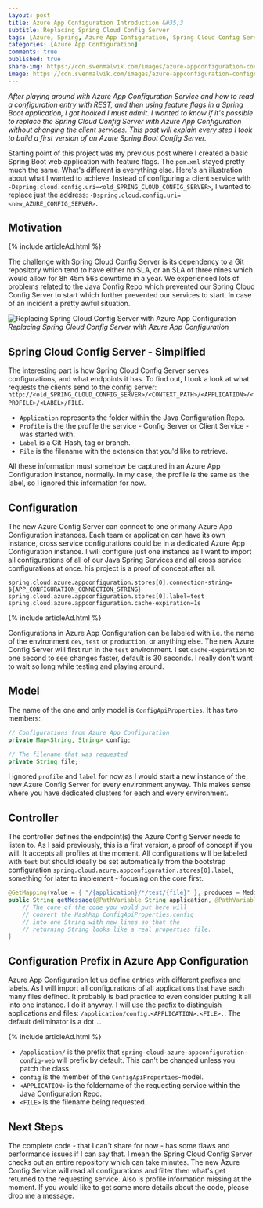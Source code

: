```yaml
---
layout: post
title: Azure App Configuration Introduction &#35;3
subtitle: Replacing Spring Cloud Config Server
tags: [Azure, Spring, Azure App Configuration, Spring Cloud Config Server]
categories: [Azure App Configuration]
comments: true
published: true
share-img: https://cdn.svenmalvik.com/images/azure-appconfiguration-configserver-0.png
image: https://cdn.svenmalvik.com/images/azure-appconfiguration-configserver-0.png
---
```


*After playing around with Azure App Configuration Service and how to read a configuration entry with REST, and then using feature flags in a Spring Boot application, I got hooked I must admit. I wanted to know if it's possible to replace the Spring Cloud Config Server with Azure App Configuration without changing the client services. This post will explain every step I took to build a first version of an Azure Spring Boot Config Server.*

Starting point of this project was my previous post where I created a basic Spring Boot web application with feature flags. The `pom.xml` stayed pretty much the same. What's different is everything else. Here's an illustration about what I wanted to achieve. Instead of configuring a client service with `-Dspring.cloud.config.uri=<old_SPRING_CLOUD_CONFIG_SERVER>`, I wanted to replace just the address: `-Dspring.cloud.config.uri=<new_AZURE_CONFIG_SERVER>`.

## Motivation

{% include articleAd.html %}

The challenge with Spring Cloud Config Server is its dependency to a Git repository which tend to have either no SLA, or an SLA of three nines which would allow for 8h 45m 56s downtime in a year. We experienced lots of problems related to the Java Config Repo which prevented our Spring Cloud Config Server to start which further prevented our services to start. In case of an incident a pretty awful situation.

![Replacing Spring Cloud Config Server with Azure App Configuration](https://cdn.svenmalvik.com/images/azure-appconfiguration-configserver-0.png)*Replacing Spring Cloud Config Server with Azure App Configuration*

## Spring Cloud Config Server - Simplified

The interesting part is how Spring Cloud Config Server serves configurations, and what endpoints it has. To find out, I took a look at what requests the clients send to the config server: `http://<old_SPRING_CLOUD_CONFIG_SERVER>/<CONTEXT_PATH>/<APPLICATION>/<PROFILE>/<LABEL>/FILE`.

- `Application` represents the folder within the Java Configuration Repo.
- `Profile` is the the profile the service - Config Server or Client Service - was started with.
- `Label` is a Git-Hash, tag or branch.
- `File` is the filename with the extension that you'd like to retrieve.

All these information must somehow be captured in an Azure App Configuration instance, normally. In my case, the profile is the same as the label, so I ignored this information for now.

## Configuration

The new Azure Config Server can connect to one or many Azure App Configuration instances. Each team or application can have its own instance, cross service configurations could be in a dedicated Azure App Configuration instance. I will configure just one instance as I want to import all configurations of all of our Java Spring Services and all cross service configurations at once. his project is a proof of concept after all.

```properties
spring.cloud.azure.appconfiguration.stores[0].connection-string= ${APP_CONFIGURATION_CONNECTION_STRING}
spring.cloud.azure.appconfiguration.stores[0].label=test
spring.cloud.azure.appconfiguration.cache-expiration=1s
```

{% include articleAd.html %}

Configurations in Azure App Configuration can be labeled with i.e. the name of the environment `dev`, `test` or `production`, or anything else. The new Azure Config Server will first run in the `test` environment. I set `cache-expiration` to one second to see changes faster, default is 30 seconds. I really don't want to wait so long while testing and playing around.

## Model

The name of the one and only model is `ConfigApiProperties`. It has two members:

```java
// Configurations from Azure App Configuration
private Map<String, String> config;

// The filename that was requested
private String file;
```

I ignored `profile` and `label` for now as I would start a new instance of the new Azure Config Server for every environment anyway. This makes sense where you have dedicated clusters for each and every environment.

## Controller

The controller defines the endpoint(s) the Azure Config Server needs to listen to. As I said previously, this is a first version, a proof of concept if you will. It accepts all profiles at the moment. All configurations will be labeled with `test` but should ideally be set automatically from the bootstrap configuration `spring.cloud.azure.appconfiguration.stores[0].label`, something for later to implement - focusing on the core first.

```java
@GetMapping(value = { "/{application}/*/test/{file}" }, produces = MediaType.TEXT_PLAIN_VALUE)
public String getMessage(@PathVariable String application, @PathVariable String file) {
    // The core of the code you would put here will
    // convert the HashMap ConfigApiProperties.config
    // into one String with new lines so that the
    // returning String looks like a real properties file.
}
```

## Configuration Prefix in Azure App Configuration

Azure App Configuration let us define entries with different prefixes and labels. As I will import all configurations of all applications that have each many files defined. It probably is bad practice to even consider putting it all into one instance. I do it anyway. I will use the prefix to distinguish applications and files: `/application/config.<APPLICATION>.<FILE>.`. The default deliminator is a dot `.`.

{% include articleAd.html %}

- `/application/` is the prefix that `spring-cloud-azure-appconfiguration-config-web` will prefix by default. This can't be changed unless you patch the class.
- `config` is the member of the `ConfigApiProperties`-model.
- `<APPLICATION>` is the foldername of the requesting service within the Java Configuration Repo.
- `<FILE>` is the filename being requested.

## Next Steps

The complete code - that I can't share for now - has some flaws and performance issues if I can say that. I mean the Spring Cloud Config Server checks out an entire repository which can take minutes. The new Azure Config Service will read all configurations and filter then what's get returned to the requesting service. Also is profile information missing at the moment.
If you would like to get some more details about the code, please drop me a message.
